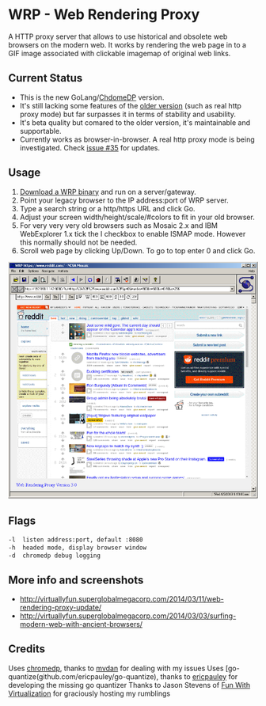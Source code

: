 # WRP - Web Rendering Proxy

A HTTP proxy server that allows to use historical and obsolete web browsers on the modern web. It works by rendering the web page in to a GIF image associated with clickable imagemap of original web links.

## Current Status

* This is the new GoLang/[ChdomeDP](https://github.com/chromedp/chromedp) version.
* It's still lacking some features of the [older version](/old) (such as real http proxy mode) but far surpasses it in terms of stability and usability. 
* It's beta quality but comared to the older version, it's maintainable and supportable.
* Currently works as browser-in-browser. A real http proxy mode is being investigated. Check [issue #35](https://github.com/tenox7/wrp/issues/35) for updates.

## Usage	

1. [Download a WRP binary](https://github.com/tenox7/wrp/releases) and run on a  server/gateway. 	
2. Point your legacy browser to the IP address:port of WRP server.	
3. Type a search string or a http/https URL and click Go.	
4. Adjust your screen width/height/scale/#colors to fit in your old browser.	
5. For very very very old browsers such as Mosaic 2.x and IBM WebExplorer 1.x tick the I checkbox to enable ISMAP mode. However this normally should not be needed.	
6. Scroll web page by clicking Up/Down. To go to top enter 0 and click Go.

![ncsa mosaic on reddit in 2019](wrp.png)

## Flags
```
-l  listen address:port, default :8080
-h  headed mode, display browser window
-d  chromedp debug logging
```

## More info and screenshots
* http://virtuallyfun.superglobalmegacorp.com/2014/03/11/web-rendering-proxy-update/
* http://virtuallyfun.superglobalmegacorp.com/2014/03/03/surfing-modern-web-with-ancient-browsers/

## Credits 
Uses [chromedp](https://github.com/chromedp), thanks to [mvdan](https://github.com/mvdan) for dealing with my issues
Uses [go-quantize(github.com/ericpauley/go-quantize), thanks to [ericpauley](https://github.com/ericpauley) for developing the missing go quantizer
Thanks to Jason Stevens of [Fun With Virtualization](https://virtuallyfun.com/) for graciously hosting my rumblings

